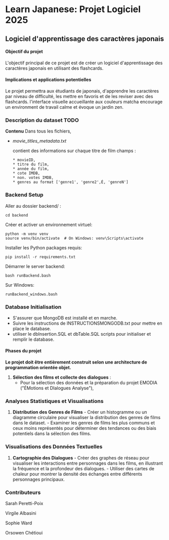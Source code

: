 # Learn Japanese: Projet Logiciel 2025
## Logiciel d'apprentissage des caractères japonais

#### Objectif du projet
L'objectif principal de ce projet est de créer un logiciel
d'apprentissage des caractères japonais en utilisant des flashcards.

#### Implications et applications potentielles
Le projet permettra aux étudiants de japonais, d'apprendre les caractères
par niveau de difficulté, les mettre en favoris et de les reviser avec des flashcards.
l'interface visuelle accueillante aux couleurs matcha encourage un environment 
de travail calme et évoque un jardin zen.

### Description du dataset TODO

**Contenu**
Dans tous les fichiers, 

* _movie_titles_metadata.txt_

   contient des informations sur chaque titre de film
   champs :
  
      * movieID,
      * titre du film,
      * année du film,
      * cote IMDB,
      * non. votes IMDB,
      * genres au format ['genre1', 'genre2',É, 'genreN']


### Backend Setup

Aller au dossier backend/ :

    cd backend

Créer et activer un environnement virtuel:

    python -m venv venv
    source venv/bin/activate  # On Windows: venv\Scripts\activate

Installer les Python packages requis:

    pip install -r requirements.txt

Démarrer le server backend:

    bash runBackend.bash  

Sur Windows: 

    runBackend_windows.bash

### Database Initialisation

* S'assurer que MongoDB est installé et en marche.
* Suivre les instructions de INSTRUCTIONSMONGODB.txt pour mettre 
en place le database.
* utiliser le dbInsertion.SQL et dbTable.SQL scripts pour initialiser 
et remplir le database.

#### Phases du projet

**Le projet doit être entièrement construit selon une architecture de programmation orientée objet.**

1. **Sélection des films et collecte des dialogues** :
   - Pour la sélection des données et la préparation du projet EMODIA ("ÉMotions et DIalogues Analyse"), 


### Analyses Statistiques et Visualisations

1. **Distribution des Genres de Films**
         - Créer un histogramme ou un diagramme circulaire pour visualiser la distribution des genres de films dans le dataset.
         - Examiner les genres de films les plus communs et ceux moins représentés pour déterminer des tendances ou des biais potentiels dans la sélection des films.
      
     
### Visualisations des Données Textuelles
   
1. **Cartographie des Dialogues**
         - Créer des graphes de réseau pour visualiser les interactions entre personnages dans les films, en illustrant la fréquence et la profondeur des dialogues.
         - Utiliser des cartes de chaleur pour montrer la densité des échanges entre différents personnages principaux.

   
### Contributeurs

Sarah Peretti-Poix

Virgile Albasini

Sophie Ward

Orsowen Chétioui
